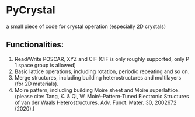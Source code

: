 # PyCrystal
a small piece of code for crystal operation (especially 2D crystals)

## Functionalities:
1. Read/Write POSCAR, XYZ and CIF (CIF is only roughly supported, only P 1 space group is allowed)
2. Basic lattice operations, including rotation, periodic repeating and so on.
3. Merge structures, including building heterostructures and multilayers (for 2D materials).
4. Moire pattern, including building Moire sheet and Moire superlattice. (please cite: Tang, K. & Qi, W. Moiré‐Pattern‐Tuned Electronic Structures of van der Waals Heterostructures. Adv. Funct. Mater. 30, 2002672 (2020).)
